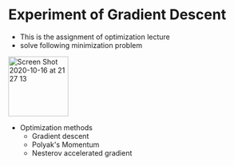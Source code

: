 # Experiment of Gradient Descent
* This is the assignment of optimization lecture
* solve following minimization problem
<img width="120" alt="Screen Shot 2020-10-16 at 21 27 13" src="https://user-images.githubusercontent.com/32608110/96258249-acc69900-0ff6-11eb-9e26-ce28b791ce54.png">

* Optimization methods
  * Gradient descent
  * Polyak's Momentum
  * Nesterov accelerated gradient
